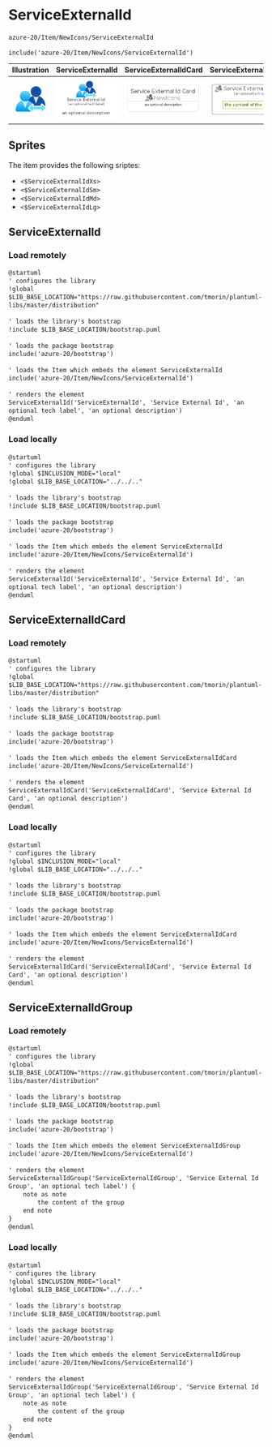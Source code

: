 # ServiceExternalId


```text
azure-20/Item/NewIcons/ServiceExternalId
```

```text
include('azure-20/Item/NewIcons/ServiceExternalId')
```



| Illustration | ServiceExternalId | ServiceExternalIdCard | ServiceExternalIdGroup |
| :---: | :---: | :---: | :---: |
| ![illustration for Illustration](../../../azure-20/Item/NewIcons/ServiceExternalId.png) | ![illustration for ServiceExternalId](../../../azure-20/Item/NewIcons/ServiceExternalId.Local.png) | ![illustration for ServiceExternalIdCard](../../../azure-20/Item/NewIcons/ServiceExternalIdCard.Local.png) | ![illustration for ServiceExternalIdGroup](../../../azure-20/Item/NewIcons/ServiceExternalIdGroup.Local.png) |



## Sprites
The item provides the following sriptes:

- `<$ServiceExternalIdXs>`
- `<$ServiceExternalIdSm>`
- `<$ServiceExternalIdMd>`
- `<$ServiceExternalIdLg>`





## ServiceExternalId

### Load remotely
```plantuml
@startuml
' configures the library
!global $LIB_BASE_LOCATION="https://raw.githubusercontent.com/tmorin/plantuml-libs/master/distribution"

' loads the library's bootstrap
!include $LIB_BASE_LOCATION/bootstrap.puml

' loads the package bootstrap
include('azure-20/bootstrap')

' loads the Item which embeds the element ServiceExternalId
include('azure-20/Item/NewIcons/ServiceExternalId')

' renders the element
ServiceExternalId('ServiceExternalId', 'Service External Id', 'an optional tech label', 'an optional description')
@enduml
```

### Load locally
```plantuml
@startuml
' configures the library
!global $INCLUSION_MODE="local"
!global $LIB_BASE_LOCATION="../../.."

' loads the library's bootstrap
!include $LIB_BASE_LOCATION/bootstrap.puml

' loads the package bootstrap
include('azure-20/bootstrap')

' loads the Item which embeds the element ServiceExternalId
include('azure-20/Item/NewIcons/ServiceExternalId')

' renders the element
ServiceExternalId('ServiceExternalId', 'Service External Id', 'an optional tech label', 'an optional description')
@enduml
```

## ServiceExternalIdCard

### Load remotely
```plantuml
@startuml
' configures the library
!global $LIB_BASE_LOCATION="https://raw.githubusercontent.com/tmorin/plantuml-libs/master/distribution"

' loads the library's bootstrap
!include $LIB_BASE_LOCATION/bootstrap.puml

' loads the package bootstrap
include('azure-20/bootstrap')

' loads the Item which embeds the element ServiceExternalIdCard
include('azure-20/Item/NewIcons/ServiceExternalId')

' renders the element
ServiceExternalIdCard('ServiceExternalIdCard', 'Service External Id Card', 'an optional description')
@enduml
```

### Load locally
```plantuml
@startuml
' configures the library
!global $INCLUSION_MODE="local"
!global $LIB_BASE_LOCATION="../../.."

' loads the library's bootstrap
!include $LIB_BASE_LOCATION/bootstrap.puml

' loads the package bootstrap
include('azure-20/bootstrap')

' loads the Item which embeds the element ServiceExternalIdCard
include('azure-20/Item/NewIcons/ServiceExternalId')

' renders the element
ServiceExternalIdCard('ServiceExternalIdCard', 'Service External Id Card', 'an optional description')
@enduml
```

## ServiceExternalIdGroup

### Load remotely
```plantuml
@startuml
' configures the library
!global $LIB_BASE_LOCATION="https://raw.githubusercontent.com/tmorin/plantuml-libs/master/distribution"

' loads the library's bootstrap
!include $LIB_BASE_LOCATION/bootstrap.puml

' loads the package bootstrap
include('azure-20/bootstrap')

' loads the Item which embeds the element ServiceExternalIdGroup
include('azure-20/Item/NewIcons/ServiceExternalId')

' renders the element
ServiceExternalIdGroup('ServiceExternalIdGroup', 'Service External Id Group', 'an optional tech label') {
    note as note
        the content of the group
    end note
}
@enduml
```

### Load locally
```plantuml
@startuml
' configures the library
!global $INCLUSION_MODE="local"
!global $LIB_BASE_LOCATION="../../.."

' loads the library's bootstrap
!include $LIB_BASE_LOCATION/bootstrap.puml

' loads the package bootstrap
include('azure-20/bootstrap')

' loads the Item which embeds the element ServiceExternalIdGroup
include('azure-20/Item/NewIcons/ServiceExternalId')

' renders the element
ServiceExternalIdGroup('ServiceExternalIdGroup', 'Service External Id Group', 'an optional tech label') {
    note as note
        the content of the group
    end note
}
@enduml
```

